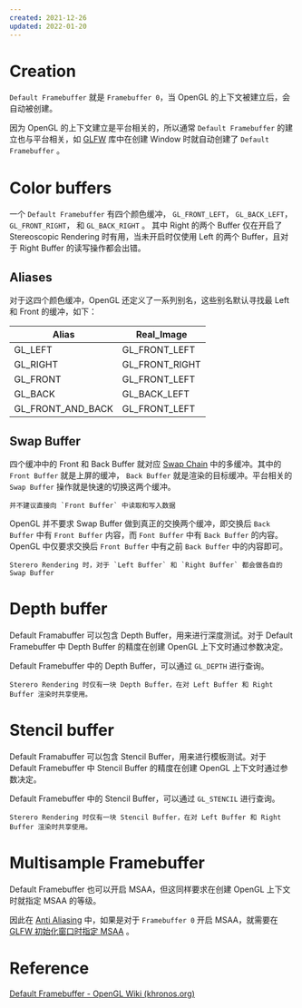 ```yaml
---
created: 2021-12-26
updated: 2022-01-20
---
```

# Creation

`Default Framebuffer` 就是 `Framebuffer 0`，当 OpenGL 的上下文被建立后，会自动被创建。

因为 OpenGL 的上下文建立是平台相关的，所以通常 `Default Framebuffer` 的建立也与平台相关，如 [GLFW](../../Boos/Learn%20OpenGL/Ch%2001%20Hello%20Window.md#初始化GLFW)  库中在创建 Window 时就自动创建了 `Default Framebuffer` 。

# Color buffers

一个 `Default Framebuffer` 有四个颜色缓冲， `GL_FRONT_LEFT`， `GL_BACK_LEFT`， `GL_FRONT_RIGHT`， 和 `GL_BACK_RIGHT` 。 其中 Right 的两个 Buffer 仅在开启了 Stereoscopic Rendering 时有用，当未开启时仅使用 Left 的两个 Buffer，且对于 Right Buffer 的读写操作都会出错。

## Aliases

对于这四个颜色缓冲，OpenGL 还定义了一系列别名，这些别名默认寻找最 Left 和 Front 的缓冲，如下：

| Alias             | Real_Image     |
| ----------------- | -------------- |
| GL_LEFT           | GL_FRONT_LEFT  |
| GL_RIGHT          | GL_FRONT_RIGHT |
| GL_FRONT          | GL_FRONT_LEFT  |
| GL_BACK           | GL_BACK_LEFT   |
| GL_FRONT_AND_BACK | GL_FRONT_LEFT  |

## Swap Buffer

四个缓冲中的 Front 和 Back Buffer 就对应 [Swap Chain](OpenGL%20-%20Swap%20Chain.md)  中的多缓冲。其中的 `Front Buffer` 就是上屏的缓冲， `Back Buffer` 就是渲染的目标缓冲。平台相关的 `Swap Buffer` 操作就是快速的切换这两个缓冲。

```ad-warning
并不建议直接向 `Front Buffer` 中读取和写入数据
```

OpenGL 并不要求 Swap Buffer 做到真正的交换两个缓冲，即交换后 `Back Buffer` 中有 `Front Buffer` 内容，而 `Font Buffer` 中有 `Back Buffer` 的内容。 OpenGL 中仅要求交换后 `Front Buffer` 中有之前 `Back Buffer` 中的内容即可。

```ad-note
Sterero Rendering 时，对于 `Left Buffer` 和 `Right Buffer` 都会做各自的 Swap Buffer
```

# Depth buffer

Default Framabuffer 可以包含 Depth Buffer，用来进行深度测试。对于 Default Framebuffer 中 Depth Buffer 的精度在创建 OpenGL 上下文时通过参数决定。

Default Framebuffer 中的 Depth Buffer，可以通过 `GL_DEPTH` 进行查询。

```ad-note
Sterero Rendering 时仅有一块 Depth Buffer，在对 Left Buffer 和 Right Buffer 渲染时共享使用。
```

# Stencil buffer

Default Framabuffer 可以包含 Stencil Buffer，用来进行模板测试。对于 Default Framebuffer 中 Stencil Buffer 的精度在创建 OpenGL 上下文时通过参数决定。

Default Framebuffer 中的 Stencil Buffer，可以通过 `GL_STENCIL` 进行查询。
```ad-note
Sterero Rendering 时仅有一块 Stencil Buffer，在对 Left Buffer 和 Right Buffer 渲染时共享使用。
```

# Multisample Framebuffer

Default Framebuffer 也可以开启 MSAA，但这同样要求在创建 OpenGL 上下文时就指定 MSAA 的等级。

因此在 [Anti Aliasing](../../Boos/Learn%20OpenGL/Learn%20OpenGL%20-%20Ch%2024%20Anti%20Aliasing.md) 中，如果是对于 `Framebuffer 0` 开启 MSAA，就需要在 [GLFW 初始化窗口时指定 MSAA](../../Boos/Learn%20OpenGL/Learn%20OpenGL%20-%20Ch%2024%20Anti%20Aliasing.md#MSAA%20in%20GLFW) 。

# Reference

[Default Framebuffer - OpenGL Wiki (khronos.org)](https://www.khronos.org/opengl/wiki/Default_Framebuffer)